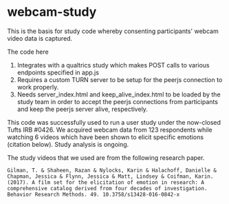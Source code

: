 # webcam-study

This is the basis for study code whereby consenting participants' webcam video data is captured. 

The code here
1) Integrates with a qualtrics study which makes POST calls to various endpoints specified in app.js
2) Requires a custom TURN server to be setup for the peerjs connection to work properly. 
3) Needs server_index.html and keep_alive_index.html to be loaded by the study team in order to accept the peerjs connections from participants and keep the peerjs server alive, respectively. 


This code was successfully used to run a user study under the now-closed Tufts IRB #0426. We acquired webcam data from 123 respondents while watching 6 videos which have been shown to elicit specific emotions (citation below). Study analysis is ongoing.

The study videos that we used are from the following research paper. 
```
Gilman, T. & Shaheen, Razan & Nylocks, Karin & Halachoff, Danielle & Chapman, Jessica & Flynn, Jessica & Matt, Lindsey & Coifman, Karin. (2017). A film set for the elicitation of emotion in research: A comprehensive catalog derived from four decades of investigation. Behavior Research Methods. 49. 10.3758/s13428-016-0842-x
```
